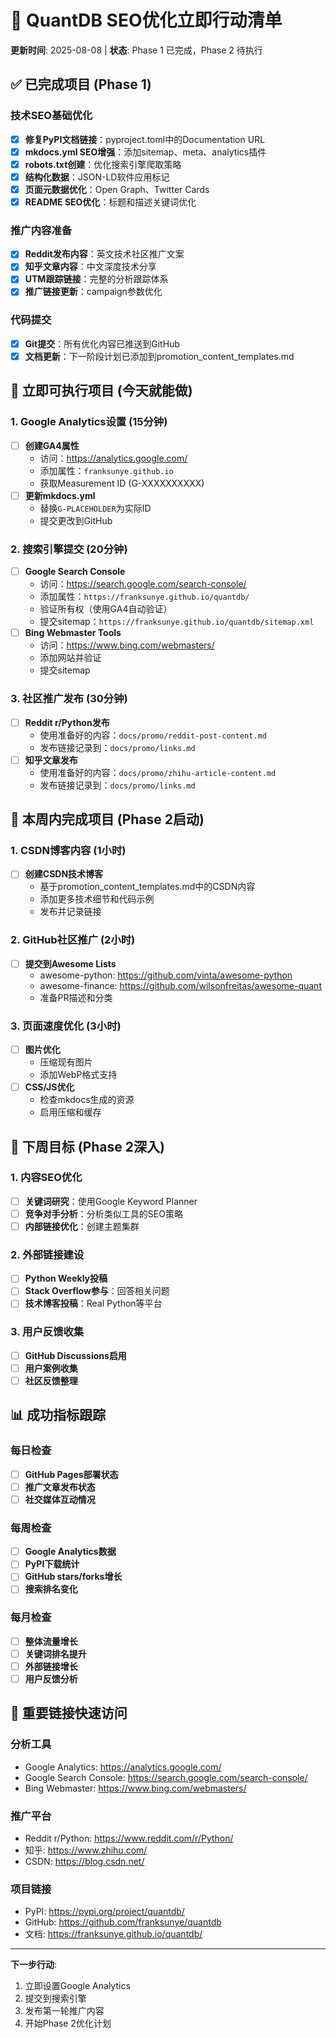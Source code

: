 # 🚀 QuantDB SEO优化立即行动清单

**更新时间**: 2025-08-08 | **状态**: Phase 1 已完成，Phase 2 待执行

## ✅ **已完成项目** (Phase 1)

### 技术SEO基础优化
- [x] **修复PyPI文档链接**：pyproject.toml中的Documentation URL
- [x] **mkdocs.yml SEO增强**：添加sitemap、meta、analytics插件
- [x] **robots.txt创建**：优化搜索引擎爬取策略
- [x] **结构化数据**：JSON-LD软件应用标记
- [x] **页面元数据优化**：Open Graph、Twitter Cards
- [x] **README SEO优化**：标题和描述关键词优化

### 推广内容准备
- [x] **Reddit发布内容**：英文技术社区推广文案
- [x] **知乎文章内容**：中文深度技术分享
- [x] **UTM跟踪链接**：完整的分析跟踪体系
- [x] **推广链接更新**：campaign参数优化

### 代码提交
- [x] **Git提交**：所有优化内容已推送到GitHub
- [x] **文档更新**：下一阶段计划已添加到promotion_content_templates.md

## 🎯 **立即可执行项目** (今天就能做)

### 1. Google Analytics设置 (15分钟)
- [ ] **创建GA4属性**
  - 访问：https://analytics.google.com/
  - 添加属性：`franksunye.github.io`
  - 获取Measurement ID (G-XXXXXXXXXX)
- [ ] **更新mkdocs.yml**
  - 替换`G-PLACEHOLDER`为实际ID
  - 提交更改到GitHub

### 2. 搜索引擎提交 (20分钟)
- [ ] **Google Search Console**
  - 访问：https://search.google.com/search-console/
  - 添加属性：`https://franksunye.github.io/quantdb/`
  - 验证所有权（使用GA4自动验证）
  - 提交sitemap：`https://franksunye.github.io/quantdb/sitemap.xml`
- [ ] **Bing Webmaster Tools**
  - 访问：https://www.bing.com/webmasters/
  - 添加网站并验证
  - 提交sitemap

### 3. 社区推广发布 (30分钟)
- [ ] **Reddit r/Python发布**
  - 使用准备好的内容：`docs/promo/reddit-post-content.md`
  - 发布链接记录到：`docs/promo/links.md`
- [ ] **知乎文章发布**
  - 使用准备好的内容：`docs/promo/zhihu-article-content.md`
  - 发布链接记录到：`docs/promo/links.md`

## 📅 **本周内完成项目** (Phase 2启动)

### 1. CSDN博客内容 (1小时)
- [ ] **创建CSDN技术博客**
  - 基于promotion_content_templates.md中的CSDN内容
  - 添加更多技术细节和代码示例
  - 发布并记录链接

### 2. GitHub社区推广 (2小时)
- [ ] **提交到Awesome Lists**
  - awesome-python: https://github.com/vinta/awesome-python
  - awesome-finance: https://github.com/wilsonfreitas/awesome-quant
  - 准备PR描述和分类

### 3. 页面速度优化 (3小时)
- [ ] **图片优化**
  - 压缩现有图片
  - 添加WebP格式支持
- [ ] **CSS/JS优化**
  - 检查mkdocs生成的资源
  - 启用压缩和缓存

## 🎯 **下周目标** (Phase 2深入)

### 1. 内容SEO优化
- [ ] **关键词研究**：使用Google Keyword Planner
- [ ] **竞争对手分析**：分析类似工具的SEO策略
- [ ] **内部链接优化**：创建主题集群

### 2. 外部链接建设
- [ ] **Python Weekly投稿**
- [ ] **Stack Overflow参与**：回答相关问题
- [ ] **技术博客投稿**：Real Python等平台

### 3. 用户反馈收集
- [ ] **GitHub Discussions启用**
- [ ] **用户案例收集**
- [ ] **社区反馈整理**

## 📊 **成功指标跟踪**

### 每日检查
- [ ] **GitHub Pages部署状态**
- [ ] **推广文章发布状态**
- [ ] **社交媒体互动情况**

### 每周检查
- [ ] **Google Analytics数据**
- [ ] **PyPI下载统计**
- [ ] **GitHub stars/forks增长**
- [ ] **搜索排名变化**

### 每月检查
- [ ] **整体流量增长**
- [ ] **关键词排名提升**
- [ ] **外部链接增长**
- [ ] **用户反馈分析**

## 🔗 **重要链接快速访问**

### 分析工具
- Google Analytics: https://analytics.google.com/
- Google Search Console: https://search.google.com/search-console/
- Bing Webmaster: https://www.bing.com/webmasters/

### 推广平台
- Reddit r/Python: https://www.reddit.com/r/Python/
- 知乎: https://www.zhihu.com/
- CSDN: https://blog.csdn.net/

### 项目链接
- PyPI: https://pypi.org/project/quantdb/
- GitHub: https://github.com/franksunye/quantdb
- 文档: https://franksunye.github.io/quantdb/

---

**下一步行动**: 
1. 立即设置Google Analytics
2. 提交到搜索引擎
3. 发布第一轮推广内容
4. 开始Phase 2优化计划
